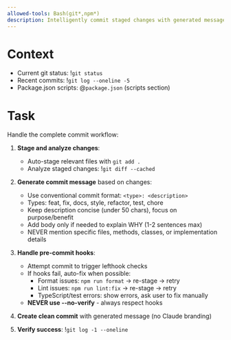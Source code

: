 ```yaml
---
allowed-tools: Bash(git*,npm*)
description: Intelligently commit staged changes with generated message and pre-commit hook handling
---
```


# Context

- Current git status: !`git status`
- Recent commits: !`git log --oneline -5`
- Package.json scripts: @`package.json` (scripts section)

# Task

Handle the complete commit workflow:

1. **Stage and analyze changes**:
   - Auto-stage relevant files with `git add .`
   - Analyze staged changes: !`git diff --cached`

2. **Generate commit message** based on changes:
   - Use conventional commit format: `<type>: <description>`
   - Types: feat, fix, docs, style, refactor, test, chore
   - Keep description concise (under 50 chars), focus on purpose/benefit
   - Add body only if needed to explain WHY (1-2 sentences max)
   - NEVER mention specific files, methods, classes, or implementation details

3. **Handle pre-commit hooks**:
   - Attempt commit to trigger lefthook checks
   - If hooks fail, auto-fix when possible:
     - Format issues: `npm run format` → re-stage → retry
     - Lint issues: `npm run lint:fix` → re-stage → retry
     - TypeScript/test errors: show errors, ask user to fix manually
   - **NEVER use --no-verify** - always respect hooks

4. **Create clean commit** with generated message (no Claude branding)

5. **Verify success**: !`git log -1 --oneline`
